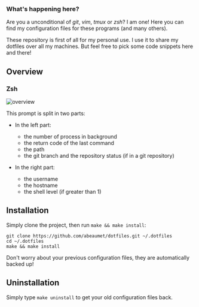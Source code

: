 ### What's happening here?

Are you a unconditional of _git_, _vim_, _tmux_ or _zsh_? I am one! Here you can
find my configuration files for these programs (and many others).

These repository is first of all for my personal use. I use it to share my
dotfiles over all my machines. But feel free to pick some code snippets here and
there!

## Overview

### Zsh

![overview](http://beaumet.me/dotfiles/images/overview.png)

This prompt is split in two parts:

- In the left part:

  * the number of process in background
  * the return code of the last command
  * the path
  * the git branch and the repository status (if in a git repository)

- In the right part:

  * the username
  * the hostname
  * the shell level (if greater than 1)

## Installation

Simply clone the project, then run `make && make install`:

    git clone https://github.com/abeaumet/dotfiles.git ~/.dotfiles
    cd ~/.dotfiles
    make && make install

Don't worry about your previous configuration files, they are automatically
backed up!

## Uninstallation

Simply type `make uninstall` to get your old configuration files back.
